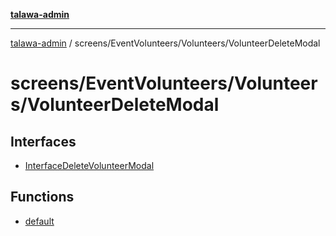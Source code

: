 [**talawa-admin**](../../../../README.md)

***

[talawa-admin](../../../../README.md) / screens/EventVolunteers/Volunteers/VolunteerDeleteModal

# screens/EventVolunteers/Volunteers/VolunteerDeleteModal

## Interfaces

- [InterfaceDeleteVolunteerModal](interfaces/InterfaceDeleteVolunteerModal.md)

## Functions

- [default](functions/default.md)
